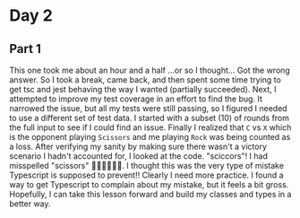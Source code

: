 # Day 2

## Part 1

This one took me about an hour and a half ...or so I thought... Got the wrong answer.
So I took a break, came back, and then spent some time trying to get tsc and jest behaving the way I wanted (partially succeeded). Next, I attempted to improve my test coverage in an effort to find the bug. It narrowed the issue, but all my tests were still passing, so I figured I needed to use a different set of test data. I started with a subset (10) of rounds from the full input to see if I could find an issue. Finally I realized that `C` vs `X` which is the opponent playing `Scissors` and me playing `Rock` was being counted as a loss. After verifying my sanity by making sure there wasn't a victory scenario I hadn't accounted for, I looked at the code. "sciccors"! I had misspelled "scissors" 🤦‍♀️🤦‍♀️🤦‍♀️. I thought this was the very type of mistake Typescript is supposed to prevent!! Clearly I need more practice. I found a way to get Typescript to complain about my mistake, but it feels a bit gross. Hopefully, I can take this lesson forward and build my classes and types in a better way.
